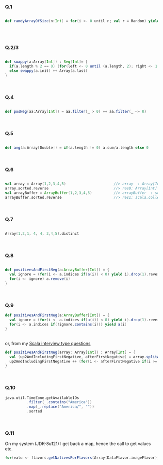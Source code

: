 ### Q.1<br>

```scala

def randyArrayOfSize(n:Int) = for(i <- 0 until n; val r = Random) yield r.nextInt
 
```
<br>

### Q.2/3<br>

```scala

def swappy(a:Array[Int]) : Seq[Int]= {
  if(a.length % 2 == 0) (for(left <- 0 until (a.length, 2); right <- 1 to (0,-1)) yield a(left+right))
  else swappy(a.init) ++ Array(a.last)
} 

```
<br>

### Q.4<br>

```scala

def posNeg(aa:Array[Int]) = aa.filter(_ > 0) ++ aa.filter(_ <= 0)

```
<br>


### Q.5<br>

```scala

def avg(a:Array[Double]) = if(a.length != 0) a.sum/a.length else 0

```
<br>


### Q.6<br>

```scala

val array = Array(1,2,3,4,5)                      //> array  : Array[Int] = Array(1, 2, 3, 4, 5)
array.sorted.reverse                              //> res0: Array[Int] = Array(5, 4, 3, 2, 1)
val arrayBuffer = ArrayBuffer(1,2,3,4,5)          //> arrayBuffer  : scala.collection.mutable.ArrayBuffer[Int] = ArrayBuffer(1, 2,
arrayBuffer.sorted.reverse                        //> res1: scala.collection.mutable.ArrayBuffer[Int] = ArrayBuffer(5, 4, 3, 2, 1)

```
<br>

### Q.7<br>

```scala

Array(1,2,1, 4, 4, 3,4,5).distinct

```
<br>


### Q.8<br>

```scala

def positivesAndFirstNeg(a:ArrayBuffer[Int]) = {
  val ignore = (for(i <- a.indices if(a(i)) < 0) yield i).drop(1).reverse
  for(i <- ignore) a.remove(i)
}

```
<br>

### Q.9<br>

```scala
def positivesAndFirstNeg(a:ArrayBuffer[Int]) = {
  val ignore = (for(i <- a.indices if(a(i)) < 0) yield i).drop(1).reverse
  for(i <- a.indices if(!ignore.contains(i))) yield a(i)
} 

```
<br>or, from my [Scala interview type questions](../README.md)<br>

```scala
def positivesAndFirstNeg(array: Array[Int]) : Array[Int] = {
  val (up2AndIncludingFirstNegative, afterFirstNegative) = array.splitAt(array.indexWhere(_ < 0) + 1)
  up2AndIncludingFirstNegative ++ (for(i <- afterFirstNegative if(i >= 0)) yield i)
}

```
<br>

### Q.10<br>

```scala
java.util.TimeZone.getAvailableIDs
		  .filter(_.contains("America"))
		  .map(_.replace("America/", ""))
		  .sorted
```
<br>

### Q.11<br>
On my system (JDK-8u121) I get back a map, hence the call to get values etc.
```scala
for(valu <- flavors.getNativesForFlavors(Array(DataFlavor.imageFlavor)).values.toArray) yield valu

```
<br>
